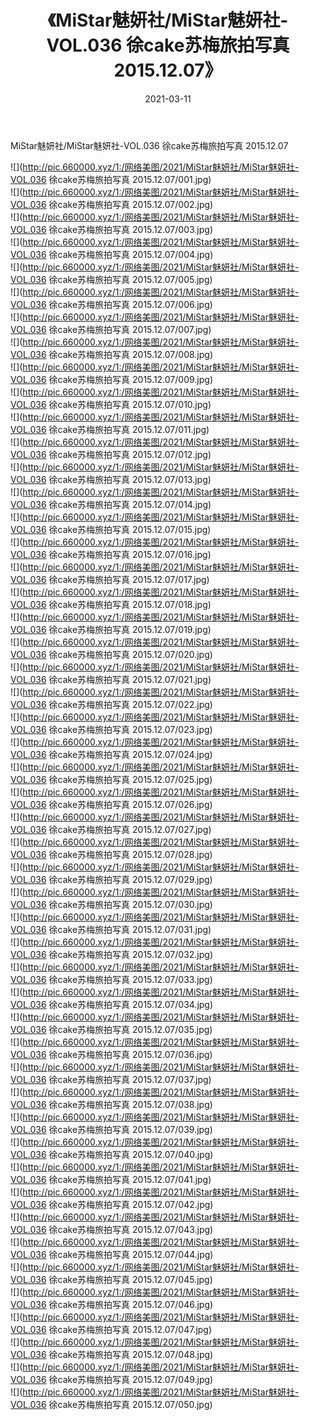 ﻿---
layout: post
title:  《MiStar魅妍社/MiStar魅妍社-VOL.036 徐cake苏梅旅拍写真 2015.12.07》
date:   2021-03-11
img: http://pic.660000.xyz/1:/网络美图/2021/MiStar魅妍社/MiStar魅妍社-VOL.036 徐cake苏梅旅拍写真 2015.12.07/000.jpg
categories: [美女, 清纯, 唯美]
---

MiStar魅妍社/MiStar魅妍社-VOL.036 徐cake苏梅旅拍写真 2015.12.07

 ![](http://pic.660000.xyz/1:/网络美图/2021/MiStar魅妍社/MiStar魅妍社-VOL.036 徐cake苏梅旅拍写真 2015.12.07/001.jpg) <br>![](http://pic.660000.xyz/1:/网络美图/2021/MiStar魅妍社/MiStar魅妍社-VOL.036 徐cake苏梅旅拍写真 2015.12.07/002.jpg) <br>![](http://pic.660000.xyz/1:/网络美图/2021/MiStar魅妍社/MiStar魅妍社-VOL.036 徐cake苏梅旅拍写真 2015.12.07/003.jpg) <br>![](http://pic.660000.xyz/1:/网络美图/2021/MiStar魅妍社/MiStar魅妍社-VOL.036 徐cake苏梅旅拍写真 2015.12.07/004.jpg) <br>![](http://pic.660000.xyz/1:/网络美图/2021/MiStar魅妍社/MiStar魅妍社-VOL.036 徐cake苏梅旅拍写真 2015.12.07/005.jpg) <br>![](http://pic.660000.xyz/1:/网络美图/2021/MiStar魅妍社/MiStar魅妍社-VOL.036 徐cake苏梅旅拍写真 2015.12.07/006.jpg) <br>![](http://pic.660000.xyz/1:/网络美图/2021/MiStar魅妍社/MiStar魅妍社-VOL.036 徐cake苏梅旅拍写真 2015.12.07/007.jpg) <br>![](http://pic.660000.xyz/1:/网络美图/2021/MiStar魅妍社/MiStar魅妍社-VOL.036 徐cake苏梅旅拍写真 2015.12.07/008.jpg) <br>![](http://pic.660000.xyz/1:/网络美图/2021/MiStar魅妍社/MiStar魅妍社-VOL.036 徐cake苏梅旅拍写真 2015.12.07/009.jpg) <br>![](http://pic.660000.xyz/1:/网络美图/2021/MiStar魅妍社/MiStar魅妍社-VOL.036 徐cake苏梅旅拍写真 2015.12.07/010.jpg) <br>![](http://pic.660000.xyz/1:/网络美图/2021/MiStar魅妍社/MiStar魅妍社-VOL.036 徐cake苏梅旅拍写真 2015.12.07/011.jpg) <br>![](http://pic.660000.xyz/1:/网络美图/2021/MiStar魅妍社/MiStar魅妍社-VOL.036 徐cake苏梅旅拍写真 2015.12.07/012.jpg) <br>![](http://pic.660000.xyz/1:/网络美图/2021/MiStar魅妍社/MiStar魅妍社-VOL.036 徐cake苏梅旅拍写真 2015.12.07/013.jpg) <br>![](http://pic.660000.xyz/1:/网络美图/2021/MiStar魅妍社/MiStar魅妍社-VOL.036 徐cake苏梅旅拍写真 2015.12.07/014.jpg) <br>![](http://pic.660000.xyz/1:/网络美图/2021/MiStar魅妍社/MiStar魅妍社-VOL.036 徐cake苏梅旅拍写真 2015.12.07/015.jpg) <br>![](http://pic.660000.xyz/1:/网络美图/2021/MiStar魅妍社/MiStar魅妍社-VOL.036 徐cake苏梅旅拍写真 2015.12.07/016.jpg) <br>![](http://pic.660000.xyz/1:/网络美图/2021/MiStar魅妍社/MiStar魅妍社-VOL.036 徐cake苏梅旅拍写真 2015.12.07/017.jpg) <br>![](http://pic.660000.xyz/1:/网络美图/2021/MiStar魅妍社/MiStar魅妍社-VOL.036 徐cake苏梅旅拍写真 2015.12.07/018.jpg) <br>![](http://pic.660000.xyz/1:/网络美图/2021/MiStar魅妍社/MiStar魅妍社-VOL.036 徐cake苏梅旅拍写真 2015.12.07/019.jpg) <br>![](http://pic.660000.xyz/1:/网络美图/2021/MiStar魅妍社/MiStar魅妍社-VOL.036 徐cake苏梅旅拍写真 2015.12.07/020.jpg) <br>![](http://pic.660000.xyz/1:/网络美图/2021/MiStar魅妍社/MiStar魅妍社-VOL.036 徐cake苏梅旅拍写真 2015.12.07/021.jpg) <br>![](http://pic.660000.xyz/1:/网络美图/2021/MiStar魅妍社/MiStar魅妍社-VOL.036 徐cake苏梅旅拍写真 2015.12.07/022.jpg) <br>![](http://pic.660000.xyz/1:/网络美图/2021/MiStar魅妍社/MiStar魅妍社-VOL.036 徐cake苏梅旅拍写真 2015.12.07/023.jpg) <br>![](http://pic.660000.xyz/1:/网络美图/2021/MiStar魅妍社/MiStar魅妍社-VOL.036 徐cake苏梅旅拍写真 2015.12.07/024.jpg) <br>![](http://pic.660000.xyz/1:/网络美图/2021/MiStar魅妍社/MiStar魅妍社-VOL.036 徐cake苏梅旅拍写真 2015.12.07/025.jpg) <br>![](http://pic.660000.xyz/1:/网络美图/2021/MiStar魅妍社/MiStar魅妍社-VOL.036 徐cake苏梅旅拍写真 2015.12.07/026.jpg) <br>![](http://pic.660000.xyz/1:/网络美图/2021/MiStar魅妍社/MiStar魅妍社-VOL.036 徐cake苏梅旅拍写真 2015.12.07/027.jpg) <br>![](http://pic.660000.xyz/1:/网络美图/2021/MiStar魅妍社/MiStar魅妍社-VOL.036 徐cake苏梅旅拍写真 2015.12.07/028.jpg) <br>![](http://pic.660000.xyz/1:/网络美图/2021/MiStar魅妍社/MiStar魅妍社-VOL.036 徐cake苏梅旅拍写真 2015.12.07/029.jpg) <br>![](http://pic.660000.xyz/1:/网络美图/2021/MiStar魅妍社/MiStar魅妍社-VOL.036 徐cake苏梅旅拍写真 2015.12.07/030.jpg) <br>![](http://pic.660000.xyz/1:/网络美图/2021/MiStar魅妍社/MiStar魅妍社-VOL.036 徐cake苏梅旅拍写真 2015.12.07/031.jpg) <br>![](http://pic.660000.xyz/1:/网络美图/2021/MiStar魅妍社/MiStar魅妍社-VOL.036 徐cake苏梅旅拍写真 2015.12.07/032.jpg) <br>![](http://pic.660000.xyz/1:/网络美图/2021/MiStar魅妍社/MiStar魅妍社-VOL.036 徐cake苏梅旅拍写真 2015.12.07/033.jpg) <br>![](http://pic.660000.xyz/1:/网络美图/2021/MiStar魅妍社/MiStar魅妍社-VOL.036 徐cake苏梅旅拍写真 2015.12.07/034.jpg) <br>![](http://pic.660000.xyz/1:/网络美图/2021/MiStar魅妍社/MiStar魅妍社-VOL.036 徐cake苏梅旅拍写真 2015.12.07/035.jpg) <br>![](http://pic.660000.xyz/1:/网络美图/2021/MiStar魅妍社/MiStar魅妍社-VOL.036 徐cake苏梅旅拍写真 2015.12.07/036.jpg) <br>![](http://pic.660000.xyz/1:/网络美图/2021/MiStar魅妍社/MiStar魅妍社-VOL.036 徐cake苏梅旅拍写真 2015.12.07/037.jpg) <br>![](http://pic.660000.xyz/1:/网络美图/2021/MiStar魅妍社/MiStar魅妍社-VOL.036 徐cake苏梅旅拍写真 2015.12.07/038.jpg) <br>![](http://pic.660000.xyz/1:/网络美图/2021/MiStar魅妍社/MiStar魅妍社-VOL.036 徐cake苏梅旅拍写真 2015.12.07/039.jpg) <br>![](http://pic.660000.xyz/1:/网络美图/2021/MiStar魅妍社/MiStar魅妍社-VOL.036 徐cake苏梅旅拍写真 2015.12.07/040.jpg) <br>![](http://pic.660000.xyz/1:/网络美图/2021/MiStar魅妍社/MiStar魅妍社-VOL.036 徐cake苏梅旅拍写真 2015.12.07/041.jpg) <br>![](http://pic.660000.xyz/1:/网络美图/2021/MiStar魅妍社/MiStar魅妍社-VOL.036 徐cake苏梅旅拍写真 2015.12.07/042.jpg) <br>![](http://pic.660000.xyz/1:/网络美图/2021/MiStar魅妍社/MiStar魅妍社-VOL.036 徐cake苏梅旅拍写真 2015.12.07/043.jpg) <br>![](http://pic.660000.xyz/1:/网络美图/2021/MiStar魅妍社/MiStar魅妍社-VOL.036 徐cake苏梅旅拍写真 2015.12.07/044.jpg) <br>![](http://pic.660000.xyz/1:/网络美图/2021/MiStar魅妍社/MiStar魅妍社-VOL.036 徐cake苏梅旅拍写真 2015.12.07/045.jpg) <br>![](http://pic.660000.xyz/1:/网络美图/2021/MiStar魅妍社/MiStar魅妍社-VOL.036 徐cake苏梅旅拍写真 2015.12.07/046.jpg) <br>![](http://pic.660000.xyz/1:/网络美图/2021/MiStar魅妍社/MiStar魅妍社-VOL.036 徐cake苏梅旅拍写真 2015.12.07/047.jpg) <br>![](http://pic.660000.xyz/1:/网络美图/2021/MiStar魅妍社/MiStar魅妍社-VOL.036 徐cake苏梅旅拍写真 2015.12.07/048.jpg) <br>![](http://pic.660000.xyz/1:/网络美图/2021/MiStar魅妍社/MiStar魅妍社-VOL.036 徐cake苏梅旅拍写真 2015.12.07/049.jpg) <br>![](http://pic.660000.xyz/1:/网络美图/2021/MiStar魅妍社/MiStar魅妍社-VOL.036 徐cake苏梅旅拍写真 2015.12.07/050.jpg) <br>